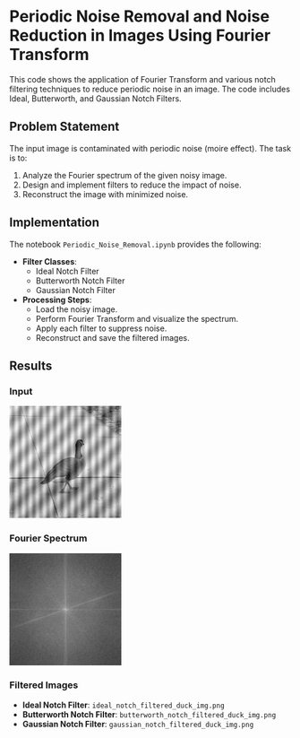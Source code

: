 # Periodic Noise Removal and Noise Reduction in Images Using Fourier Transform
This code shows the application of Fourier Transform and various notch filtering techniques to reduce periodic noise in an image.
The code includes Ideal, Butterworth, and Gaussian Notch Filters.

## Problem Statement
The input image is contaminated with periodic noise (moire effect). The task is to:
1. Analyze the Fourier spectrum of the given noisy image.
2. Design and implement filters to reduce the impact of noise.
3. Reconstruct the image with minimized noise.

## Implementation
The notebook `Periodic_Noise_Removal.ipynb` provides the following:
- **Filter Classes**:
  - Ideal Notch Filter
  - Butterworth Notch Filter
  - Gaussian Notch Filter
- **Processing Steps**:
  - Load the noisy image.
  - Perform Fourier Transform and visualize the spectrum.
  - Apply each filter to suppress noise.
  - Reconstruct and save the filtered images.

## Results
### Input
<img src="images/duck.jpg" alt="Noisy Image" width="200">

### Fourier Spectrum
<img src="images/dft_duck.png" alt="Fourier Spectrum" width="200">

### Filtered Images
- **Ideal Notch Filter**: `ideal_notch_filtered_duck_img.png`
- **Butterworth Notch Filter**: `butterworth_notch_filtered_duck_img.png`
- **Gaussian Notch Filter**: `gaussian_notch_filtered_duck_img.png`


